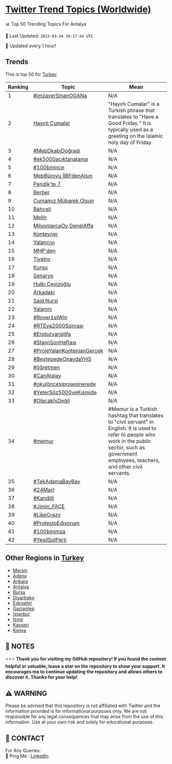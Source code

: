 [Twitter Trend Topics (Worldwide)](https://github.com/ErcinDedeoglu/Twitter-Trend-Topics)
==========


📊 Top 50 Trending Topics For Antalya

📆 Last Updated: `2023-03-24 10:17:44 UTC`

🔧 Updated every 1 hour!


## Trends

This is top 50 for [Turkey](</Turkey>)

| Ranking | Topic | Mean |
| ------- | ------------ | ------------ |
| 1 | [#imzaverSinanOGANa](http://twitter.com/search?q=%23imzaverSinanOGANa) | N/A |
| 2 | [Hayırlı Cumalar](http://twitter.com/search?q=Hay%c4%b1rl%c4%b1+Cumalar) | "Hayırlı Cumalar" is a Turkish phrase that translates to "Have a Good Friday." It is typically used as a greeting on the Islamic holy day of Friday. |
| 3 | [#MebDkabıDoğradı](http://twitter.com/search?q=%23MebDkab%c4%b1Do%c4%9frad%c4%b1) | N/A |
| 4 | [#ek5000acıktanatama](http://twitter.com/search?q=%23ek5000ac%c4%b1ktanatama) | N/A |
| 5 | [#100binince](http://twitter.com/search?q=%23100binince) | N/A |
| 6 | [MebBüroyu İİBFdenAlsın](http://twitter.com/search?q=MebB%c3%bcroyu+%c4%b0%c4%b0BFdenAls%c4%b1n) | N/A |
| 7 | [Pendik'te 7](http://twitter.com/search?q=Pendik%27te+7) | N/A |
| 8 | [Berber](http://twitter.com/search?q=Berber) | N/A |
| 9 | [Cumamız Mübarek Olsun](http://twitter.com/search?q=Cumam%c4%b1z+M%c3%bcbarek+Olsun) | N/A |
| 10 | [Bahçeli](http://twitter.com/search?q=Bah%c3%a7eli) | N/A |
| 11 | [Melih](http://twitter.com/search?q=Melih) | N/A |
| 12 | [MilyonlarcaOy GenelAffa](http://twitter.com/search?q=MilyonlarcaOy+GenelAffa) | N/A |
| 13 | [Konteyner](http://twitter.com/search?q=Konteyner) | N/A |
| 14 | [Yalancıyı](http://twitter.com/search?q=Yalanc%c4%b1y%c4%b1) | N/A |
| 15 | [MHP'den](http://twitter.com/search?q=MHP%27den) | N/A |
| 16 | [Tiyatro](http://twitter.com/search?q=Tiyatro) | N/A |
| 17 | [Kurgu](http://twitter.com/search?q=Kurgu) | N/A |
| 18 | [Senaryo](http://twitter.com/search?q=Senaryo) | N/A |
| 19 | [Hulki Cevizoğlu](http://twitter.com/search?q=Hulki+Cevizo%c4%9flu) | N/A |
| 20 | [Arkadaki](http://twitter.com/search?q=Arkadaki) | N/A |
| 21 | [Said Nursi](http://twitter.com/search?q=Said+Nursi) | N/A |
| 22 | [Yalanını](http://twitter.com/search?q=Yalan%c4%b1n%c4%b1) | N/A |
| 23 | [#Rover1stWin](http://twitter.com/search?q=%23Rover1stWin) | N/A |
| 24 | [#RTEya2000Sonrası](http://twitter.com/search?q=%23RTEya2000Sonras%c4%b1) | N/A |
| 25 | [#Erolozvaristifa](http://twitter.com/search?q=%23Erolozvaristifa) | N/A |
| 26 | [#StajınSonHaftası](http://twitter.com/search?q=%23Staj%c4%b1nSonHaftas%c4%b1) | N/A |
| 27 | [#ProjeYalanKontenjanGercek](http://twitter.com/search?q=%23ProjeYalanKontenjanGercek) | N/A |
| 28 | [#BeştepedeOnaydaYHS](http://twitter.com/search?q=%23Be%c5%9ftepedeOnaydaYHS) | N/A |
| 29 | [#öğretmen](http://twitter.com/search?q=%23%c3%b6%c4%9fretmen) | N/A |
| 30 | [#CanAtalay](http://twitter.com/search?q=%23CanAtalay) | N/A |
| 31 | [#okulöncesiprojesinerede](http://twitter.com/search?q=%23okul%c3%b6ncesiprojesinerede) | N/A |
| 32 | [#YeterSöz5000veKısmide](http://twitter.com/search?q=%23YeterS%c3%b6z5000veK%c4%b1smide) | N/A |
| 33 | [#OlacakİşDeğil](http://twitter.com/search?q=%23Olacak%c4%b0%c5%9fDe%c4%9fil) | N/A |
| 34 | [#memur](http://twitter.com/search?q=%23memur) | #Memur is a Turkish hashtag that translates to "civil servant" in English. It is used to refer to people who work in the public sector, such as government employees, teachers, and other civil servants. |
| 35 | [#TekAdamaBayBay](http://twitter.com/search?q=%23TekAdamaBayBay) | N/A |
| 36 | [#24Mart](http://twitter.com/search?q=%2324Mart) | N/A |
| 37 | [#Kandilli](http://twitter.com/search?q=%23Kandilli) | N/A |
| 38 | [#Jimin_FACE](http://twitter.com/search?q=%23Jimin_FACE) | N/A |
| 39 | [#LikeCrazy](http://twitter.com/search?q=%23LikeCrazy) | N/A |
| 40 | [#ProtestoEdiyorum](http://twitter.com/search?q=%23ProtestoEdiyorum) | N/A |
| 41 | [#100binimza](http://twitter.com/search?q=%23100binimza) | N/A |
| 42 | [#YesilSolParti](http://twitter.com/search?q=%23YesilSolParti) | N/A |



## Other Regions in [Turkey](</Turkey>)

* [Mersin](</Turkey/Mersin.md>)
* [Adana](</Turkey/Adana.md>)
* [Ankara](</Turkey/Ankara.md>)
* [Antalya](</Turkey/Antalya.md>)
* [Bursa](</Turkey/Bursa.md>)
* [Diyarbakır](</Turkey/Diyarbakır.md>)
* [Eskişehir](</Turkey/Eskişehir.md>)
* [Gaziantep](</Turkey/Gaziantep.md>)
* [Istanbul](</Turkey/Istanbul.md>)
* [Izmir](</Turkey/Izmir.md>)
* [Kayseri](</Turkey/Kayseri.md>)
* [Konya](</Turkey/Konya.md>)



## 📝 NOTES

⭐⭐⭐ **Thank you for visiting my GitHub repository! If you found the content helpful or valuable, leave a star on the repository to show your support. It encourages me to continue updating the repository and allows others to discover it. Thanks for your help!**


## ⚠️ WARNING

Please be advised that this repository is not affiliated with Twitter and the information provided is for informational purposes only. We are not responsible for any legal consequences that may arise from the use of this information. Use at your own risk and solely for educational purposes.


## 📨 CONTACT

 For Any Queries:  
            🏓 Ping Me : [LinkedIn](https://www.linkedin.com/in/ercindedeoglu/)
